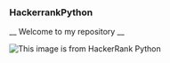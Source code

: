 ### HackerrankPython

__ Welcome to my repository __

![This image is from HackerRank Python](/../main/python.jpeg)
